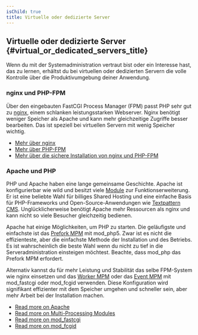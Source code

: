 ```yaml
---
isChild: true
title: Virtuelle oder dedizierte Server
---
```


## Virtuelle oder dedizierte Server {#virtual_or_dedicated_servers_title}

Wenn du mit der Systemadministration vertraut bist oder ein Interesse hast, das zu lernen, erhältst du bei virtuellen oder dedizierten Servern die volle Kontrolle über die Produktivumgebung deiner Anwendung.

### nginx und PHP-FPM

Über den eingebauten FastCGI Process Manager (FPM) passt PHP sehr gut zu [nginx](http://nginx.org), einem schlanken leistungsstarken Webserver. Nginx benötigt weniger Speicher als Apache und kann mehr gleichzeitige Zugriffe besser bearbeiten. Das ist speziell bei virtuellen Servern mit wenig Speicher wichtig.

* [Mehr über nginx](http://nginx.org)
* [Mehr über PHP-FPM](http://php.net/manual/en/install.fpm.php)
* [Mehr über die sichere Installation von nginx und PHP-FPM](https://nealpoole.com/blog/2011/04/setting-up-php-fastcgi-and-nginx-dont-trust-the-tutorials-check-your-configuration/)

### Apache und PHP

PHP und Apache haben eine lange gemeinsame Geschichte. Apache ist konfigurierbar wie wild und besitzt viele [Module](http://httpd.apache.org/docs/2.4/mod/) zur Funktionserweiterung. Er ist eine beliebte Wahl für billiges Shared Hosting und eine einfache Basis für PHP-Frameworks und Open-Source-Anwendungen wie [Textpattern CMS](http://textpattern.com/). Unglücklicherweise benötigt Apache mehr Ressourcen als nginx und kann nicht so viele Besucher gleichzeitig bedienen.

Apache hat einige Möglichkeiten, um PHP zu starten. Die geläufigste und einfachste ist das [Prefork MPM](http://httpd.apache.org/docs/2.4/mod/prefork.html) mit mod_php5. Zwar ist es nicht die effizienteste, aber die einfachste Methode der Installation und des Betriebs. Es ist wahrscheinlich die beste Wahl wenn du nicht zu tief in die Serveradministration einsteigen möchtest. Beachte, dass mod_php das Prefork MPM erfordert.

Alternativ kannst du für mehr Leistung und Stabilität das selbe FPM-System wie nginx einsetzen und das [Worker MPM](http://httpd.apache.org/docs/2.4/mod/worker.html) oder das [Event MPM](http://httpd.apache.org/docs/2.4/mod/event.html) mit mod_fastcgi oder mod_fcgid verwenden. Diese Konfiguration wird signifikant effizienter mit dem Speicher umgehen und schneller sein, aber mehr Arbeit bei der Installation machen.
* [Read more on Apache](http://httpd.apache.org/)
* [Read more on Multi-Processing Modules](http://httpd.apache.org/docs/2.4/mod/mpm_common.html)
* [Read more on mod_fastcgi](http://www.fastcgi.com/mod_fastcgi/docs/mod_fastcgi.html)
* [Read more on mod_fcgid](http://httpd.apache.org/mod_fcgid/)
